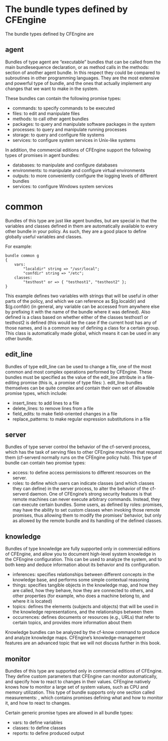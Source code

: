 # The bundle types defined by CFEngine

The bundle types defined by CFEngine are

## agent

Bundles of type agent are “executable” bundles that can be called from the main
bundlesequence declaration, or as method calls in the methods: section of another
agent bundle. In this respect they could be compared to subroutines in other programming languages. They are the most extensive and powerful type of bundle,
and the ones that actually implement any changes that we want to make in the
system. 

These bundles can contain the following promise types:

* commands: to specify commands to be executed
* files: to edit and manipulate files
* methods: to call other agent bundles
* packages: to query and manipulate software packages in the system
* processes: to query and manipulate running processes
* storage: to query and configure file systems
* services: to configure system services in Unix-like systems

In addition, the commercial editions of CFEngine support the following types of
promises in agent bundles:

* databases: to manipulate and configure databases
* environments: to manipulate and configure virtual environments
* outputs: to more conveniently configure the logging levels of different bundles
* services: to configure Windows system services

# common
Bundles of this type are just like agent bundles, but are special in that the variables
and classes defined in them are automatically available to every other bundle in
your policy. As such, they are a good place to define globally useful variables and
classes. 

For example:

```
bundle common g
{
	vars:
		"localdir" string => "/usr/local";
		"confdir" string => "/etc";
	classes:
		"testhost" or => { "testhost1", "testhost2" };
}
```

This example defines two variables with strings that will be useful in other parts
of the policy, and which we can reference as $(g.localdir) and $(g.confdir) (in
general, any variable can be accessed from anywhere else by prefixing it with the
name of the bundle where it was defined). Also defined is a class based on whether
either of the classes testhost1 or testhost2 is defined (this would be the case if the
current host has any of those names, and is a common way of defining a class for
a certain group. This class is automatically made global, which means it can
be used in any other bundle.

## edit_line
Bundles of type edit_line can be used to change a file, one of the most common
and most complex operations performed by CFEngine. These bundles must be
specified as the value of the edit_line attribute in a file-editing promise (this is, a
promise of type files: ). edit_line bundles themselves can be quite complex and
contain their own set of allowable promise types, which include:

* insert_lines: to add lines to a file
* delete_lines: to remove lines from a file
* field_edits: to make field-oriented changes in a file
* replace_patterns: to make regular expression substitutions in a file

## server
Bundles of type server control the behavior of the cf-serverd process, which has
the task of serving files to other CFEngine machines that request them (cf-serverd normally runs on the CFEngine policy hub). This type of bundle can contain
two promise types:

* access: to define access permissions to different resources on the server.
* roles: to define which users can indicate classes (and which classes they can define) in the server process, to alter the behavior of the cf-serverd daemon. One of CFEngine’s strong security features is that remote machines can never execute arbitrary commands. Instead, they can execute certain bundles. Some users, as defined by roles: promises, may have the ability to set custom classes when invoking those remote promises, thus allowing them to modify the promises’ behavior, but only as allowed by the remote bundle and its handling of the defined classes. 

## knowledge
Bundles of type knowledge are fully supported only in commercial editions of
CFEngine, and allow you to document high-level system knowledge in the CFEngine configuration. This can be used to analyze the system, and to both keep and
deduce information about its behavior and its configuration.

* inferences: specifies relationships between different concepts in the knowledge base, and performs some simple contextual reasoning
* things: specifies tangible objects in the knowledge map, and how they are called, how they behave, how they are connected to others, and other properties (for example, who does a machine belong to, and where it is located)
* topics: defines the elements (subjects and objects) that will be used in the knowledge representations, and the relationships between them
* occurrences: defines documents or resources (e.g., URLs) that refer to certain topics, and provides more information about them

Knowledge bundles can be analyzed by the cf-know command to produce and analyze knowledge maps. CFEngine’s knowledge-management 
features are an advanced topic that we will not discuss further in this book.

## monitor
Bundles of this type are supported only in commercial editions of CFEngine. They
define custom parameters that CFEngine can monitor automatically, and specify
how to react to changes in their values. CFEngine natively knows how to monitor
a large set of system values, such as CPU and memory utilization. This type of 
bundle supports only one section called measurements: , which contains promises
defining what and how to monitor it, and how to react to changes.

Certain generic promise types are allowed in all bundle types:

* vars: to define variables
* classes: to define classes
* reports: to define produced output